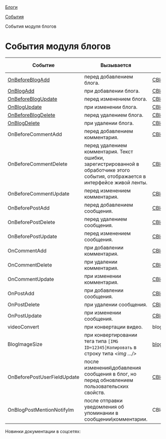 [Блоги](/api_help/blogs/index.php)

[События](/api_help/blogs/events/index.php)

События модуля блогов

События модуля блогов
=====================

| Событие | Вызывается | Метод | С версии |
| --- | --- | --- | --- |
| [OnBeforeBlogAdd](/api_help/blogs/events/onbeforeblogadd.php) | перед добавлением блога. | [CBlog::Add](/api_help/blogs/classes/cblog/add.php) | 5.0.2 |
| [OnBlogAdd](/api_help/blogs/events/onblogadd.php) | при добавлении блога. | [CBlog::Add](/api_help/blogs/classes/cblog/add.php) | 5.0.2 |
| [OnBeforeBlogUpdate](/api_help/blogs/events/onbeforeblogupdate.php) | перед изменением блога. | [CBlog::Update](/api_help/blogs/classes/cblog/update.php) | 5.0.2 |
| [OnBlogUpdate](/api_help/blogs/events/onblogupdate.php) | при изменении блога. | [CBlog::Update](/api_help/blogs/classes/cblog/update.php) | 5.0.2 |
| [OnBeforeBlogDelete](/api_help/blogs/events/onbeforeblogdelete.php) | перед удалением блога. | [CBlog::Delete](/api_help/blogs/classes/cblog/delete.php) | 5.0.1 |
| [OnBlogDelete](/api_help/blogs/events/onblogdelete.php) | при удалении блога. | [CBlog::Delete](/api_help/blogs/classes/cblog/delete.php) | 5.0.1 |
| OnBeforeCommentAdd | перед добавлением комментария. | [CBlogComment::Add](/api_help/blogs/classes/cblogcomment/add.php) | 9.5.0 |
| OnBeforeCommentDelete | перед удалением комментария. Текст ошибки, зарегистрированной в обработчике этого события, отображается в интерфейсе живой ленты. | [CBlogComment::Delete](/api_help/blogs/classes/cblogcomment/delete.php) | 9.5.0 |
| OnBeforeCommentUpdate | перед изменением комментария. | [CBlogComment::Update](/api_help/blogs/classes/cblogcomment/update.php) | 9.5.0 |
| OnBeforePostAdd | перед добавлением сообщения. | [CBlogPost::Add](/api_help/blogs/classes/cblogpost/add.php) | 9.5.0 |
| OnBeforePostDelete | перед удалением сообщения. | [CBlogPost::Delete](/api_help/blogs/classes/cblogpost/delete.php) | 9.5.0 |
| OnBeforePostUpdate | перед изменением сообщения. | [CBlogPost::Update](/api_help/blogs/classes/cblogpost/update.php) | 9.5.0 |
| OnCommentAdd | при добавлении комментария. | [CBlogComment::Add](/api_help/blogs/classes/cblogcomment/add.php) | 9.5.0 |
| OnCommentDelete | при удалении комментария. | [CBlogComment::Delete](/api_help/blogs/classes/cblogcomment/delete.php) | 9.5.0 |
| OnCommentUpdate | при изменении комментария. | [CBlogComment::Update](/api_help/blogs/classes/cblogcomment/update.php) | 9.5.0 |
| OnPostAdd | при добавлении сообщения. | [CBlogPost::Add](/api_help/blogs/classes/cblogpost/add.php) | 9.5.0 |
| OnPostDelete | при удалении сообщения. | [CBlogPost::Delete](/api_help/blogs/classes/cblogpost/delete.php) | 9.5.0 |
| OnPostUpdate | при изменении сообщения. | [CBlogPost::Update](/api_help/blogs/classes/cblogpost/update.php) | 9.5.0 |
| videoConvert | при конвертации видео. | blogTextParser::blogConvertVideo | 9.0.0 |
| BlogImageSize | при конвертировании тега типа  ``` [IMG ID=12345]Копировать ```  в строку типа *<img .../>* | [blogTextParser::blogTextParser](/api_help/blogs/classes/blogtextparser/index.php) |  |
| OnBeforePostUserFieldUpdate | после изменения\добавления сообщения в блог, но перед обновлением пользовательских свойств. | [CBlogPost::Update](/api_help/blogs/classes/cblogpost/update.php) |  |
| OnBlogPostMentionNotifyIm | после отправки уведомления об упоминании в сообщении\комментарии. | CBlogPost::NotifyIm |  |

Новинки документации в соцсетях: